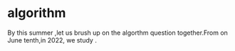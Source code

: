 # algorithm
By this summer ,let us brush up on the algorthm question together.From on June tenth,in 2022, we study .
